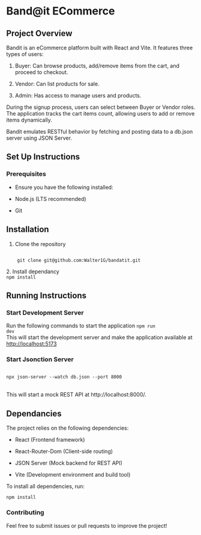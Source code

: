 # Band@it ECommerce

## Project Overview

Bandit is an eCommerce platform built with React and Vite. It features three types of users:

1. Buyer: Can browse products, add/remove items from the cart, and proceed to checkout.

2. Vendor: Can list products for sale.

3. Admin: Has access to manage users and products.

During the signup process, users can select between Buyer or Vendor roles. The application tracks the cart items count, allowing users to add or remove items dynamically.

Bandit emulates RESTful behavior by fetching and posting data to a db.json server using JSON Server.

## Set Up Instructions

### Prerequisites

- Ensure you have the following installed:

- Node.js (LTS recommended)

- Git

## Installation

1.  Clone the repository

  <code>
    git clone git@github.com:Walter1G/bandatit.git    
    </code>
    <br>
    2. Install dependancy <br>
    <code>npm install </code>
    <br>

## Running Instructions

### Start Development Server

Run the following commands to start the application
<code>npm run dev</code> <br>
This will start the development server and make the application available at <http://localhost:5173>

### Start Jsonction Server

<code>
npx json-server --watch db.json --port 8000
</code>
<br>

This will start a mock REST API at http://localhost:8000/.



## Dependancies

The project relies on the following dependencies:

- React (Frontend framework)

- React-Router-Dom (Client-side routing)

- JSON Server (Mock backend for REST API)

- Vite (Development environment and build tool)

To install all dependencies, run:

<code >npm install</code> <br>

### Contributing

Feel free to submit issues or pull requests to improve the project!